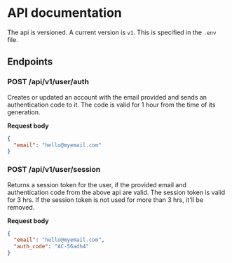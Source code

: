 # API documentation 

The api is versioned. A current version is `v1`. This is specified in the
`.env` file.

## Endpoints

### POST /api/v1/user/auth

Creates or updated an account with the email provided and sends an authentication 
code to it. The code is valid for 1 hour from the time of its generation.

**Request body**

```json
{
  "email": "hello@myemail.com"
}
```

### POST /api/v1/user/session

Returns a session token for the user, if the provided email and authentication code
from the above api are valid. The session token is valid for 3 hrs. If the session
token is not used for more than 3 hrs, it'll be removed.

**Request body**

```json
{
  "email": "hello@myemail.com",
  "auth_code": "AC-56adh4"
}
```

